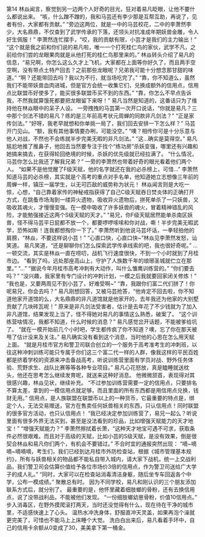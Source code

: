 第14
	林焱闻言，察觉到另一边两个人好奇的目光，狂对着易凡眨眼，让他不要什么都说出来。
	“咳，什么蹭不蹭的，我和马芸还有李少那是互帮互助，再说了，见者有份，大家都有贡献。”
	“旁边这两位，就是一中的马芸校花，二中的李萧然李少，大名鼎鼎，不仅查到了武学传承的下落，还领头对抗准成年期妖兽金雕，令人好生佩服！”
	李萧然连忙摆手，“哎，我的贡献有限，小芸才是我们的主力输出！”
	“这个就是我之前和你们说的易凡啦，唯一一个打死桂仁鸟的家伙，武学不凡，之前给你们尝的龙眼果肉就是从他打死的桂仁鸟那里来的。”
	林焱转头介绍了易凡的信息，“易兄啊，你怎么这么久才上飞机，大家都在上面等你好久了，而且两手空空啊，没有带点土特产回去？之前那些龙眼呢？兄弟我可能十分想念那甘甜的味道。”
	“啊？还能带回去吗？我以为不行，就当场吃完了。”
	“靠，你不知道么，虽然我们不能带妖兽血肉进城，但是官方会统一收集它们，兑换成额外的信用点，信用点比联盟币好使多了，能买很多联盟币买不到的东西。”
	“靠，你怎么不早点告诉我，不然我就算饿死都要把龙眼留下来呀！”
	易凡当然是知道的，这番话只为了维持他在林焱眼中的呆子人设。
	一旁拽拽的马芸第一次开口说话，“你就是易凡？三中那个剑法不错的易凡？练的是三年前高考状元周蝉的同款非凡剑法？”
	“正是家传剑法。”
	“好呀，我老早就想和你单挑一局了，我们回去安排一下怎么样？”
	马芸开门见山。
	“额，我有其他事情要办咧，可能没空。”
	“噢？相传你可是十分乐意与他人对战，不然也不会练就半步完美无暇的非凡剑法。”
	“这...确实是莫得空。”
	易凡尴尬地推了推鼻子，他回去当然要专注于找个“练功房”杀妖变强，哪里还有兴趣和她搞来搞去，在获得轮回绝境的时候，杀妖的优先级就已经拉满了。
	“什么情况，马芸你怎么比我还了解我兄弟？”
	一旁的李萧然也带着好奇的眼光看着他们两个人。
	“如果不是他觉醒了F级天赋，他的名字就还在我的必杀榜上，可惜...”
	李萧然知道马芸的必杀榜，其实就是个高考的重点对手名单，他知道她立志想像三年前的周蝉一样，镇压一届学生，以无可匹敌的威势称为状元！
	林焱闻言则是大吃一惊，心想，“自己靠着家传的神秘戒指获得了自己C级天赋吞日焚炎体的正确打开方式，在跳蚤市场淘到一缕异火遗物，吸收异火遗物后，拼死单杀了一只妖兽，又吸收其魂火，才慢慢变强。在一模中吸收了许多妖兽的魂火，冒着精神错乱的风险，才能勉强接近这两个S级天赋的天才。”
	“易兄，你F级天赋居然能单杀南区妖兽，怪不得马芸平日屁都不放一个，都要啰啰嗦嗦和你对战，嘶！半步完美无暇武学，恐怖如斯！连我都想掏你一下了。”
	李萧然听到他说马芸坏话，一拳轻拍他的肩膀，“林焱，不要这样说小芸！”
	“心直口快，心直口快~”林焱见李萧然发怒，讪笑道。
	易凡笑道，“还是聊聊你们怎么探索武学传承线索的吧，我也很好奇呢。”
	...
	一顿交流，其实是林焱一直在唠叨，战机飞行速度很快，不到一个小时就到了月桂市边。
	“看到了吗，远处那座高山上，守护了人族数千年的琅琊圣城就伫立在那里。”
	“...”
	“据说今年月桂市高考冲刺有大动作，叫什么雏鹰训练营的。”
	“你们要去吗？”
	“没兴趣，我家里有专门设计的冲刺计划，一模之后我就要回家闭关修炼！”
	“我也是，又要两周见不到小芸了，好难受啊~”
	“靠，我跟你们富二代们拼了！你呢易兄，你会去吗？”
	易凡刚想回答，又被马芸抢答，“他肯定不回去啦，你不知道他家开道馆的么，大名鼎鼎的非凡道馆就是他家开的，去年我还为他家的大别墅贡献了几块砖瓦呢！”
	原来是非凡剑法受害者，估计是去年花了不少钱就为了加入非凡道馆，结果发现上当了，怪不得她对易凡的事情这么熟悉，破案了。
	“这个训练营啥情况，我都不知道，什么时候的消息？”
	易凡感觉岔开话题，不能被爹给坑了。
	“就在一模开始前几个小时吧，学生都传疯了你不知道？噢，忘了你在那天被甩了估计没来及关注。”
	易凡确实没有看到这个消息，当时他的心思在怎么用天赋上面。
	“就是月桂市官方和警卫司联合创立的一个服务于高考准考生的冲刺班，以往这种冲刺训练可能只专属于你们这三个富二代一样的人群，像我这样的平民百姓都是挤着学校的资源来冲击备战高考，听说训练营里面有学员对战、野外任务体验、荒野求生、战队比赛等等各种专业项目。”
	易凡心花怒放，真是瞌睡就送枕头，他还在思考怎么继续发育呢，就送来这种好消息。
	他微微颔首，表现得对其很感兴趣，林焱见状，继续补充。
	“不过参加训练营需要一定的信用点，只要排名不算太差，拿到的一模信用点就足够，而且里面的所有东西都是用信用点兑换，钱财无用。”
	信用点，是人族联盟在联盟币以上的一种货币，它最重要的特点是，绑定个人，无法交易赠送，官方在售卖任何妖兽相关的东西，只认信用点！同时联盟的很多官方活动，也只认信用点！
	“我已经决定参加训练营了，易兄一起么？听说里面有很多外界无法买到，甚至是没法看到的珍品，比如增强天赋能力的天才地宝！”
	“增强天赋能力？”
	李萧然擦拭着长萧，“这种天才地宝可遇不可求，获取条件必然很艰难。而且对于高级的天赋，比如小芸的S级天赋，是没有效果，倒是很契合林焱和易凡你们两个，有机会不要错过。”
	不合时宜的通报突然出现：
	“嘀~嘀嘀~嘀嘀嘀，考生们，我们已经到达月桂市外防检查站，根据《城市管理基本规约》，所有与妖兽相关的物品都不能私自带入城内，请大家下战机，统一上交战利品，我们警卫司会估算价值给予各位市场价3倍的信用点，作为警卫司送给广大学子的成人礼。”
	“同时，大家可以在检查站消毒清洁身躯，随后坐专车回返各个中学，公布一模成绩。”
	聚散总有时。
	因为不同学校，易凡和刚认识的三个朋友添加联系方式后，就分别了。
	最重要的是，他怀里藏着细肢螂的骨粉，还有去换信用点，说了没带战利品，不能被他们发现。
	“一份细肢螂幼崽骨粉，价值10信用点。”
	步入消毒区，在野外摸爬滚打两天，当时还没觉得有什么，现在待在干净的城市里，不适感快速上了心头。
	温热水冲洗身体，舒服直冲天灵盖，如果再泡个澡就更完美了，可惜也不能马上上床睡个大觉。
	洗白白出来后，易凡看着手环中，自己的信用卡余额从0变成了30，美美拿下第一桶金。
	
	
	
	
	
	
	
	
	
    
    
    
    
